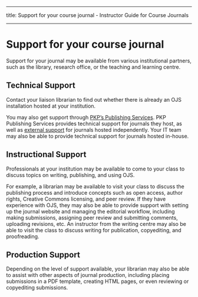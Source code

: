 - - -
title: Support for your course journal - Instructor Guide for Course Journals
- - -

# Support for your course journal

Support for your journal may be available from various institutional partners, such as the library, research office, or the teaching and learning centre.

## Technical Support

Contact your liaison librarian to find out whether there is already an OJS installation hosted at your institution.

You may also get support through [PKP’s Publishing Services](https://pkpservices.sfu.ca/). PKP Publishing Services provides technical support for journals they host, as well as [external support](https://pkpservices.sfu.ca/content/external-support) for journals hosted independently. Your IT team may also be able to provide technical support for journals hosted in-house.

## Instructional Support

Professionals at your institution may be available to come to your class to discuss topics on writing, publishing, and using OJS.

For example, a librarian may be available to visit your class to discuss the publishing process and introduce concepts such as open access, author rights, Creative Commons licensing, and peer review. If they have experience with OJS, they may also be able to provide support with setting up the journal website and managing the editorial workflow, including making submissions, assigning peer review and submitting comments, uploading revisions, etc. An instructor from the writing centre may also be able to visit the class to discuss writing for publication, copyediting, and proofreading.

## Production Support

Depending on the level of support available, your librarian may also be able to assist with other aspects of journal production, including placing submissions in a PDF template, creating HTML pages, or even reviewing or copyediting submissions.
